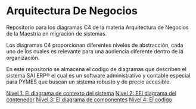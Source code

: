 # Arquitectura De Negocios
Repositorio para los diagramas C4 de la materia Arquitectura de Negocios de la Maestría en migración de sistemas.

Los diagramas C4 proporcionan diferentes niveles de abstracción, cada uno de los cuales es relevante para una audiencia diferente dentro de la organización.

En este repositorio se almacena el codigo de diagramas que describen el sistema SAI ERP®  el cual es un software administrativo y contable especial para PYMES que buscan un sistema robusto y de precio accesible.

[Nivel 1: El diagrama de contexto del sistema](https://github.com/PabloMendozaxd/ArquitecturaDeNegocios/blob/main/ContextDiagram.html)
[Nivel 2: EEl diagrama del contenedor](https://github.com/PabloMendozaxd/ArquitecturaDeNegocios/blob/main/ContainerDiagram.html)
[Nivel 3: El diagrama de componentes](https://github.com/PabloMendozaxd/ArquitecturaDeNegocios/blob/main/ContextDiagram.html)
[Nivel 4: El código](https://github.com/PabloMendozaxd/ArquitecturaDeNegocios/blob/main/Untitled%20Diagram.html)
